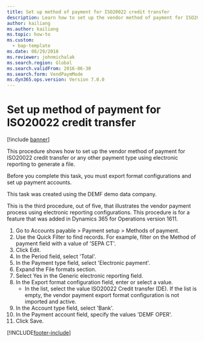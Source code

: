 ```yaml
--- 
title: Set up method of payment for ISO20022 credit transfer
description: Learn how to set up the vendor method of payment for ISO20022 credit transfer or any other payment type using electronic reporting to generate a file. 
author: kailiang
ms.author: kailiang
ms.topic: how-to
ms.custom: 
  - bap-template
ms.date: 08/29/2018
ms.reviewer: johnmichalak    
ms.search.region: Global
ms.search.validFrom: 2016-06-30
ms.search.form: VendPaymMode
ms.dyn365.ops.version: Version 7.0.0 
---
```


# Set up method of payment for ISO20022 credit transfer

[!include [banner](../../includes/banner.md)]

This procedure shows how to set up the vendor method of payment for ISO20022 credit transfer or any other payment type using electronic reporting to generate a file. 

Before you complete this task, you must export format configurations and set up payment accounts.

This task was created using the DEMF demo data company.

This is the third procedure, out of five, that illustrates the vendor payment process using electronic reporting configurations. This procedure is for a feature that was added in Dynamics 365 for Operations version 1611.

1. Go to Accounts payable > Payment setup > Methods of payment.
2. Use the Quick Filter to find records. For example, filter on the Method of payment field with a value of 'SEPA CT'.
3. Click Edit.
4. In the Period field, select 'Total'.
5. In the Payment type field, select 'Electronic payment'.
6. Expand the File formats section.
7. Select Yes in the Generic electronic reporting field.
8. In the Export format configuration field, enter or select a value.
    * In the list, select the value ISO20022 Credit transfer (DE). If the list is empty, the vendor payment export format configuration is not imported and active.  
9. In the Account type field, select 'Bank'.
10. In the Payment account field, specify the values 'DEMF OPER'.
11. Click Save.



[!INCLUDE[footer-include](../../../includes/footer-banner.md)]
